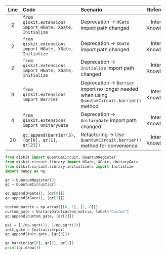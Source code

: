 | Line | Code | Scenario | Reference | Artifact | Refactoring |
| :--: | :--- | :------- | :-------: | :------- | :---------- |
| 2 | `from qiskit.extensions import HGate, XGate, Initialize` | Deprecation -> `HGate` import path changed | Internal Knowledge | HGate | `from qiskit.circuit.library import HGate` |
| 2 | `from qiskit.extensions import HGate, XGate, Initialize` | Deprecation -> `XGate` import path changed | Internal Knowledge | XGate | `from qiskit.circuit.library import XGate` |
| 2 | `from qiskit.extensions import HGate, XGate, Initialize` | Deprecation -> `Initialize` import path changed | Internal Knowledge | Initialize | `from qiskit.circuit.library.initializers import Initialize` |
| 3 | `from qiskit.extensions import Barrier` | Deprecation -> `Barrier` import no longer needed when using `QuantumCircuit.barrier()` method | Internal Knowledge | Barrier | |
| 4 | `from qiskit.extensions import UnitaryGate` | Deprecation -> `UnitaryGate` import path changed | Internal Knowledge | UnitaryGate | `from qiskit.circuit.library import UnitaryGate` |
| 20 | `qc.append(Barrier(3), [qr[0], qr[1], qr[2]])` | Refactoring -> Use `QuantumCircuit.barrier()` method for convenience | Internal Knowledge | Barrier | `qc.barrier(qr[0], qr[1], qr[2])` |


```python
from qiskit import QuantumCircuit, QuantumRegister
from qiskit.circuit.library import HGate, XGate, UnitaryGate
from qiskit.circuit.library.initializers import Initialize
import numpy as np

qr = QuantumRegister(3)
qc = QuantumCircuit(qr)

qc.append(HGate(), [qr[0]])
qc.append(XGate(), [qr[1]])

custom_matrix = np.array([[0, 1], [1, 0]])
custom_gate = UnitaryGate(custom_matrix, label="Custom")
qc.append(custom_gate, [qr[2]])

psi = [1/np.sqrt(2), 1/np.sqrt(2)]
init_gate = Initialize(psi)
qc.append(init_gate, [qr[0]])

qc.barrier(qr[0], qr[1], qr[2])
print(qc.draw())
```
